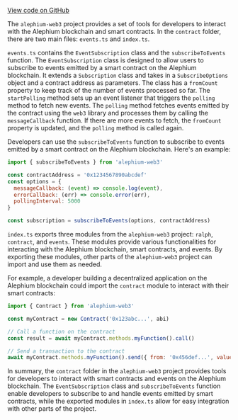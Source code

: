 [View code on GitHub](https://github.com/alephium/alephium-web3/.autodoc/docs/json/packages/web3/src/contract)

The `alephium-web3` project provides a set of tools for developers to interact with the Alephium blockchain and smart contracts. In the `contract` folder, there are two main files: `events.ts` and `index.ts`.

`events.ts` contains the `EventSubscription` class and the `subscribeToEvents` function. The `EventSubscription` class is designed to allow users to subscribe to events emitted by a smart contract on the Alephium blockchain. It extends a `Subscription` class and takes in a `SubscribeOptions` object and a contract address as parameters. The class has a `fromCount` property to keep track of the number of events processed so far. The `startPolling` method sets up an event listener that triggers the `polling` method to fetch new events. The `polling` method fetches events emitted by the contract using the `web3` library and processes them by calling the `messageCallback` function. If there are more events to fetch, the `fromCount` property is updated, and the `polling` method is called again.

Developers can use the `subscribeToEvents` function to subscribe to events emitted by a smart contract on the Alephium blockchain. Here's an example:

```javascript
import { subscribeToEvents } from 'alephium-web3'

const contractAddress = '0x1234567890abcdef'
const options = {
  messageCallback: (event) => console.log(event),
  errorCallback: (err) => console.error(err),
  pollingInterval: 5000
}

const subscription = subscribeToEvents(options, contractAddress)
```

`index.ts` exports three modules from the `alephium-web3` project: `ralph`, `contract`, and `events`. These modules provide various functionalities for interacting with the Alephium blockchain, smart contracts, and events. By exporting these modules, other parts of the `alephium-web3` project can import and use them as needed.

For example, a developer building a decentralized application on the Alephium blockchain could import the `contract` module to interact with their smart contracts:

```javascript
import { Contract } from 'alephium-web3'

const myContract = new Contract('0x123abc...', abi)

// Call a function on the contract
const result = await myContract.methods.myFunction().call()

// Send a transaction to the contract
await myContract.methods.myFunction().send({ from: '0x456def...', value: 100 })
```

In summary, the `contract` folder in the `alephium-web3` project provides tools for developers to interact with smart contracts and events on the Alephium blockchain. The `EventSubscription` class and `subscribeToEvents` function enable developers to subscribe to and handle events emitted by smart contracts, while the exported modules in `index.ts` allow for easy integration with other parts of the project.
